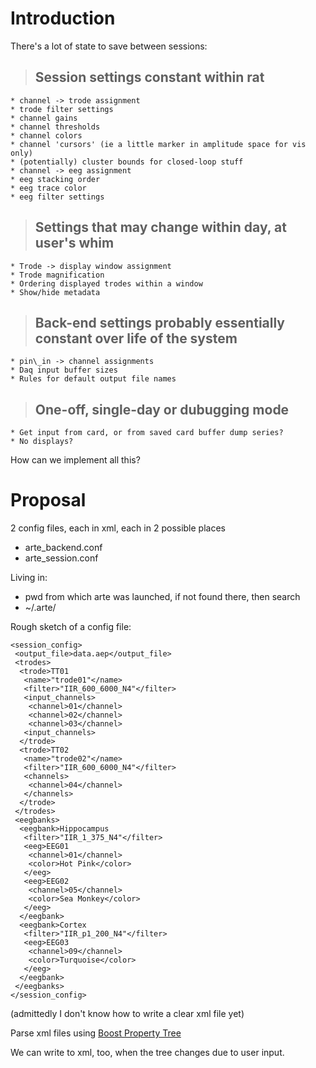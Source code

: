 # Introduction #

There's a lot of state to save between sessions:

> ## Session settings constant within rat ##
    * channel -> trode assignment
    * trode filter settings
    * channel gains
    * channel thresholds
    * channel colors
    * channel 'cursors' (ie a little marker in amplitude space for vis only)
    * (potentially) cluster bounds for closed-loop stuff
    * channel -> eeg assignment
    * eeg stacking order
    * eeg trace color
    * eeg filter settings

> ## Settings that may change within day, at user's whim ##
    * Trode -> display window assignment
    * Trode magnification
    * Ordering displayed trodes within a window
    * Show/hide metadata

> ## Back-end settings probably essentially constant over life of the system ##
    * pin\_in -> channel assignments
    * Daq input buffer sizes
    * Rules for default output file names

> ## One-off, single-day or dubugging mode ##
    * Get input from card, or from saved card buffer dump series?
    * No displays?

How can we implement all this?

# Proposal #

2 config files, each in xml, each in 2 possible places

  * arte\_backend.conf
  * arte\_session.conf

Living in:

  * pwd from which arte was launched, if not found there, then search
  * ~/.arte/

Rough sketch of a config file:

```
<session_config>
 <output_file>data.aep</output_file>
 <trodes>
  <trode>TT01
   <name>"trode01"</name>
   <filter>"IIR_600_6000_N4"</filter>
   <input_channels>
    <channel>01</channel>
    <channel>02</channel>
    <channel>03</channel>
   <input_channels>
  </trode>
  <trode>TT02
   <name>"trode02"</name>
   <filter>"IIR_600_6000_N4"</filter>
   <channels>
    <channel>04</channel>
   </channels>
  </trode>
 </trodes>
 <eegbanks>
  <eegbank>Hippocampus
   <filter>"IIR_1_375_N4"</filter>
   <eeg>EEG01
    <channel>01</channel>
    <color>Hot Pink</color>
   </eeg>
   <eeg>EEG02
    <channel>05</channel>
    <color>Sea Monkey</color>
   </eeg>
  </eegbank>
  <eegbank>Cortex
   <filter>"IIR_p1_200_N4"</filter>
   <eeg>EEG03
    <channel>09</channel>
    <color>Turquoise</color>
   </eeg>
  </eegbank>
 </eegbanks>
</session_config>
```

(admittedly I don't know how to write a clear xml file yet)

Parse xml files using [Boost Property Tree](http://www.boost.org/doc/libs/1_45_0/doc/html/property_tree.html)

We can write to xml, too, when the tree changes due to user input.
